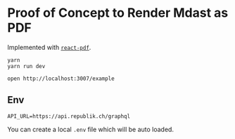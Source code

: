 # Proof of Concept to Render Mdast as PDF

Implemented with [`react-pdf`](https://github.com/diegomura/react-pdf).

```
yarn
yarn run dev

open http://localhost:3007/example
```

## Env

```
API_URL=https://api.republik.ch/graphql
```

You can create a local `.env` file which will be auto loaded.
